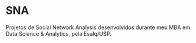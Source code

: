 # SNA
Projetos de Social Network Analysis desenvolvidos durante meu MBA em Data Science & Analytics, pela Esalq/USP.
